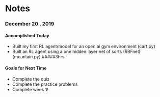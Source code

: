 # Notes

### December 20 , 2019

#### Accomplished Today
- Built my first RL agent/model for an open ai gym environment (cart.py)
- Built an RL agent using a one hidden layer net of sorts (RBFnet) (mountain.py)
#####3hrs

#### Goals for Next Time
- Complete the quiz
- Complete the practice problems
- Complete week 1!

